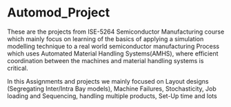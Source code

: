 # Automod_Project
These are the projects from ISE-5264 Semiconductor Manufacturing course which mainly focus on learning of the basics of applying a simulation modelling technique to a real world semiconductor manufacturing Process which uses Automated Material Handling Systems(AMHS), where efficient coordination between the machines and material handling systems is critical.



In this Assignments and projects we mainly focused on Layout designs (Segregating Inter/Intra Bay models), Machine Failures, Stochasticity, Job loading and Sequencing, handling multiple products, Set-Up time and lots



